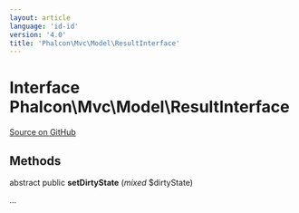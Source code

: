 ```yaml
---
layout: article
language: 'id-id'
version: '4.0'
title: 'Phalcon\Mvc\Model\ResultInterface'
---
```

# Interface **Phalcon\Mvc\Model\ResultInterface**

<a href="https://github.com/phalcon/cphalcon/tree/v4.0.0/phalcon/mvc/model/resultinterface.zep" class="btn btn-default btn-sm">Source on GitHub</a>

## Methods

abstract public **setDirtyState** (*mixed* $dirtyState)

...